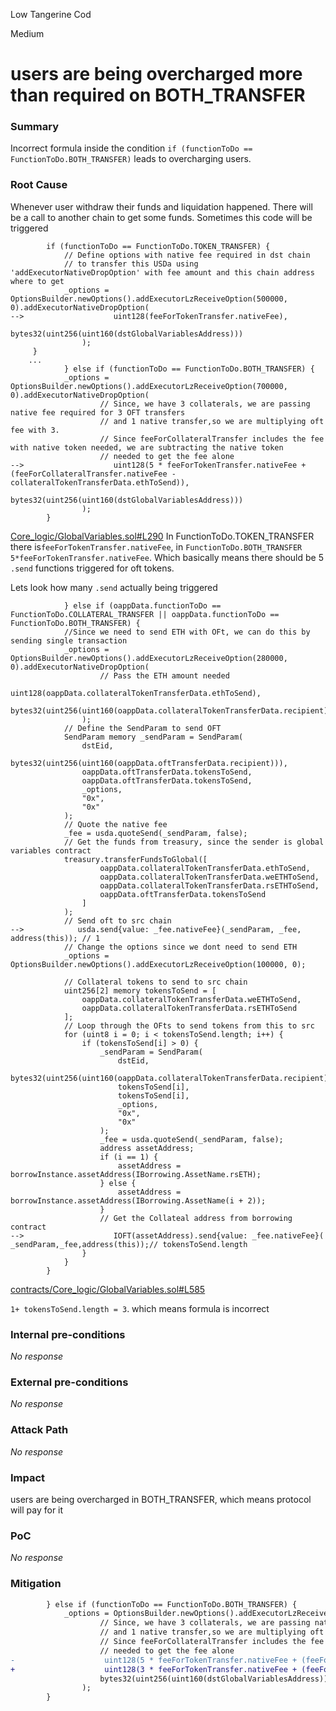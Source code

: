 Low Tangerine Cod

Medium

# users are being overcharged more than required on BOTH_TRANSFER

### Summary

Incorrect formula inside the condition `if (functionToDo == FunctionToDo.BOTH_TRANSFER)` leads to overcharging users.

### Root Cause
Whenever user withdraw their funds and liquidation happened. There will be a call to another chain to get some funds. Sometimes this code will be triggered
```solidity
        if (functionToDo == FunctionToDo.TOKEN_TRANSFER) {
            // Define options with native fee required in dst chain
            // to transfer this USDa using 'addExecutorNativeDropOption' with fee amount and this chain address where to get
            _options = OptionsBuilder.newOptions().addExecutorLzReceiveOption(500000, 0).addExecutorNativeDropOption(
-->                    uint128(feeForTokenTransfer.nativeFee),
                    bytes32(uint256(uint160(dstGlobalVariablesAddress)))
                );
     }
    ...
            } else if (functionToDo == FunctionToDo.BOTH_TRANSFER) {
            _options = OptionsBuilder.newOptions().addExecutorLzReceiveOption(700000, 0).addExecutorNativeDropOption(
                    // Since, we have 3 collaterals, we are passing native fee required for 3 OFT transfers
                    // and 1 native transfer,so we are multiplying oft fee with 3.
                    // Since feeForCollateralTransfer includes the fee with native token needed, we are subtracting the native token
                    // needed to get the fee alone
-->                    uint128(5 * feeForTokenTransfer.nativeFee + (feeForCollateralTransfer.nativeFee - collateralTokenTransferData.ethToSend)),
                    bytes32(uint256(uint160(dstGlobalVariablesAddress)))
                );
        }
```
[Core_logic/GlobalVariables.sol#L290](https://github.com/sherlock-audit/2024-11-autonomint/blob/main/Blockchain/Blockchian/contracts/Core_logic/GlobalVariables.sol#L290)
In FunctionToDo.TOKEN_TRANSFER there is`feeForTokenTransfer.nativeFee`, in `FunctionToDo.BOTH_TRANSFER`
`5*feeForTokenTransfer.nativeFee`. Which basically means there should be 5 `.send` functions triggered for oft tokens.

Lets look how many `.send` actually being triggered
```solidity
            } else if (oappData.functionToDo == FunctionToDo.COLLATERAL_TRANSFER || oappData.functionToDo == FunctionToDo.BOTH_TRANSFER) {
            //Since we need to send ETH with OFt, we can do this by sending single transaction
            _options = OptionsBuilder.newOptions().addExecutorLzReceiveOption(280000, 0).addExecutorNativeDropOption(
                    // Pass the ETH amount needed
                    uint128(oappData.collateralTokenTransferData.ethToSend),
                    bytes32(uint256(uint160(oappData.collateralTokenTransferData.recipient)))
                );
            // Define the SendParam to send OFT
            SendParam memory _sendParam = SendParam(
                dstEid,
                bytes32(uint256(uint160(oappData.oftTransferData.recipient))),
                oappData.oftTransferData.tokensToSend,
                oappData.oftTransferData.tokensToSend,
                _options,
                "0x",
                "0x"
            );
            // Quote the native fee
            _fee = usda.quoteSend(_sendParam, false);
            // Get the funds from treasury, since the sender is global variables contract
            treasury.transferFundsToGlobal([
                    oappData.collateralTokenTransferData.ethToSend,
                    oappData.collateralTokenTransferData.weETHToSend,
                    oappData.collateralTokenTransferData.rsETHToSend,
                    oappData.oftTransferData.tokensToSend
                ]
            );
            // Send oft to src chain
-->            usda.send{value: _fee.nativeFee}(_sendParam, _fee, address(this)); // 1
            // Change the options since we dont need to send ETH
            _options = OptionsBuilder.newOptions().addExecutorLzReceiveOption(100000, 0);

            // Collateral tokens to send to src chain
            uint256[2] memory tokensToSend = [
                oappData.collateralTokenTransferData.weETHToSend,
                oappData.collateralTokenTransferData.rsETHToSend
            ];
            // Loop through the OFts to send tokens from this to src
            for (uint8 i = 0; i < tokensToSend.length; i++) {
                if (tokensToSend[i] > 0) {
                    _sendParam = SendParam(
                        dstEid,
                        bytes32(uint256(uint160(oappData.collateralTokenTransferData.recipient))),
                        tokensToSend[i],
                        tokensToSend[i],
                        _options,
                        "0x",
                        "0x"
                    );
                    _fee = usda.quoteSend(_sendParam, false);
                    address assetAddress;
                    if (i == 1) {
                        assetAddress = borrowInstance.assetAddress(IBorrowing.AssetName.rsETH);
                    } else {
                        assetAddress = borrowInstance.assetAddress(IBorrowing.AssetName(i + 2));
                    }
                    // Get the Collateal address from borrowing contract
-->                    IOFT(assetAddress).send{value: _fee.nativeFee}( _sendParam,_fee,address(this));// tokensToSend.length
                }
            }
        }
```
[contracts/Core_logic/GlobalVariables.sol#L585](https://github.com/sherlock-audit/2024-11-autonomint/blob/main/Blockchain/Blockchian/contracts/Core_logic/GlobalVariables.sol#L585)

`1+ tokensToSend.length = 3`. which means formula is incorrect

### Internal pre-conditions

_No response_

### External pre-conditions

_No response_

### Attack Path

_No response_

### Impact

users are being overcharged in BOTH_TRANSFER, which means protocol will pay for it

### PoC

_No response_

### Mitigation

```diff
        } else if (functionToDo == FunctionToDo.BOTH_TRANSFER) {
            _options = OptionsBuilder.newOptions().addExecutorLzReceiveOption(700000, 0).addExecutorNativeDropOption(
                    // Since, we have 3 collaterals, we are passing native fee required for 3 OFT transfers
                    // and 1 native transfer,so we are multiplying oft fee with 3.
                    // Since feeForCollateralTransfer includes the fee with native token needed, we are subtracting the native token
                    // needed to get the fee alone
-                    uint128(5 * feeForTokenTransfer.nativeFee + (feeForCollateralTransfer.nativeFee - collateralTokenTransferData.ethToSend)),
+                    uint128(3 * feeForTokenTransfer.nativeFee + (feeForCollateralTransfer.nativeFee - collateralTokenTransferData.ethToSend)),
                    bytes32(uint256(uint160(dstGlobalVariablesAddress)))
                );
        }
```